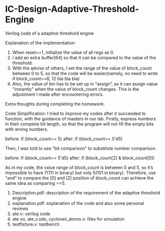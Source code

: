 # IC-Design-Adaptive-Threshold-Engine
Verilog code of a adaptive threshold engine

Explanation of the implementation:
1. When reset==1, initialize the value of all regs as 0.
2. I add an extra buffer[64] so that it can be compared to the value of the threshold.
3. With the advise of others, I set the range of the value of block_count between 0 to 5, so that the code will be easier(namely, no need to write if block_count==6, 12 bla bla bla)
4. Also, the value of bin has to be set up in “assign”, as it can assign value "instantly" when the value of block_count changes. This is the adjustment I made after encountering errors.

Extra thoughts during completing the homework:

Code Simplification:
I tried to improve my codes after it succeeded to function, with the guidance of masters in our lab.
Firstly, express numbers in their complete bit length, so that the program will not fill the empty bits with wrong numbers.

before: if (block_count== 5)
after: if (block_count== 5'd5)

Then, I was told to use "bit comparison" to substitute number comparison.

before: if (block_count== 5'd5)
after: if (block_count[2] & block_count[0])

As in my code, the value range of block_count is between 0 and 5, so it’s impossible to have 7(111 in binary) but only 5(101 in binary). 
Therefore, use "and" to compare the [0] and [2] position of block_count can achieve the same idea as comparing ==5.



1. Description.pdf: description of the requirement of the adaptive threshold engine
2. explanation.pdf: explanation of the code and also some personal reviews
3. ate.v: verilog code
4. ate.vo, ate_v.sdo, cycloneii_atoms.v: files for simulation
5. testfixture.v: testbench
